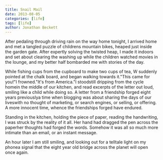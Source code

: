 ```yaml
---
title: Snail Mail
date: 2013-08-05
categories: [life]
tags: [life]
author: Jonathan Beckett
---
```


After pedaling through driving rain on the way home tonight, I arrived home and met a tangled puzzle of childrens mountain bikes, heaped just inside the garden gate. After expertly solving the twisted heap, I made it indoors and set about clearing the washing up while the children watched movies in the lounge, and my better half bombarded me with stories of the day.

While fishing cups from the cupboard to make two cups of tea, W suddenly pointed at the chalk board, and began walking towards it."This came for you!"I frowned."It's from America."I stoodstill dripping from the cycle homein the middle of our kitchen, and read excerpts of the letter out loud, smiling like a child while doing so. A letter from a friendship forged eight years previouslya time when blogging was about sharing the days of our liveswith no thought of marketing, or search engines, or selling, or offering. A more innocent time, whence the friendships forged have endured.

Standing in the kitchen, holding the piece of paper, reading the handwriting, I was struck by the reality of it all. Her hand had dragged the pen across the paperher thoughts had forged the words. Somehow it was all so much more intimate than an email, or an instant message.

An hour later I am still smiling, and looking out for a telltale light on my phonea signal that the eight year old bridge across the planet will open once again.
